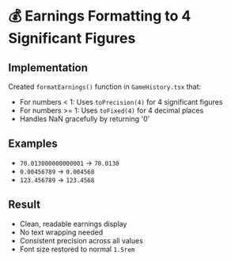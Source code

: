 # 💰 Earnings Formatting to 4 Significant Figures

## Implementation
Created `formatEarnings()` function in `GameHistory.tsx` that:
- For numbers < 1: Uses `toPrecision(4)` for 4 significant figures
- For numbers >= 1: Uses `toFixed(4)` for 4 decimal places
- Handles NaN gracefully by returning '0'

## Examples
- `70.013000000000001` → `70.0130`
- `0.00456789` → `0.004568`
- `123.456789` → `123.4568`

## Result
- Clean, readable earnings display
- No text wrapping needed
- Consistent precision across all values
- Font size restored to normal `1.5rem`

